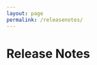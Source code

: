 ```yaml
---
layout: page
permalink: /releasenotes/
---
```


<script type="text/javascript">

  const request = new XMLHttpRequest();
  request.open("POST", "https://services.bugshooting.com/rest/releasenotes.md");
  request.send();

  request.onload = (e) => {
     document.getElementById("releasenotes").textContent = request.response;
  }
  
</script>

# Release Notes

<span id="releasenotes"></span>
